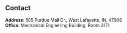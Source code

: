 ## Contact
**Address**: 585 Purdue Mall Dr., West Lafayette, IN, 47906 <br>
**Office**: Mechanical Engieering Building, Room 3171

